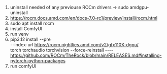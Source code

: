 1. uninstall needed of any previouse ROCm drivers -> sudo amdgpu-uninstall
2. https://rocm.docs.amd.com/en/docs-7.0-rc1/preview/install/rocm.html
3. sudo apt install rocm
4. install ComfyUI
5. run venv
6. pip3.12 install --pre \
  --index-url https://rocm.nightlies.amd.com/v2/gfx110X-dgpu/ \
  torch torchaudio torchvision --force-reinstall ---- https://github.com/ROCm/TheRock/blob/main/RELEASES.md#installing-pytorch-python-packages
7. run comfyUI
